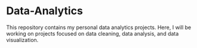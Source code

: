 # Data-Analytics
This repository contains my personal data analytics projects. Here, I will be working on projects focused on data cleaning, data analysis, and data visualization.
